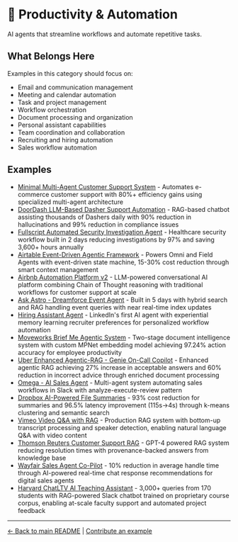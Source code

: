# 📧 Productivity & Automation

AI agents that streamline workflows and automate repetitive tasks.

## What Belongs Here

Examples in this category should focus on:
- Email and communication management
- Meeting and calendar automation
- Task and project management
- Workflow orchestration
- Document processing and organization
- Personal assistant capabilities
- Team coordination and collaboration
- Recruiting and hiring automation
- Sales workflow automation

## Examples

- [Minimal Multi-Agent Customer Support System](minimal-multi-agent-customer-support.md) - Automates e-commerce customer support with 80%+ efficiency gains using specialized multi-agent architecture
- [DoorDash LLM-Based Dasher Support Automation](doordash-llm-dasher-support-chatbot.md) - RAG-based chatbot assisting thousands of Dashers daily with 90% reduction in hallucinations and 99% reduction in compliance issues
- [Fullscript Automated Security Investigation Agent](fullscript-security-investigation-agent.md) - Healthcare security workflow built in 2 days reducing investigations by 97% and saving 3,600+ hours annually
- [Airtable Event-Driven Agentic Framework](airtable-agentic-framework.md) - Powers Omni and Field Agents with event-driven state machine, 15-30% cost reduction through smart context management
- [Airbnb Automation Platform v2](airbnb-automation-platform-v2.md) - LLM-powered conversational AI platform combining Chain of Thought reasoning with traditional workflows for customer support at scale
- [Ask Astro - Dreamforce Event Agent](salesforce-dreamforce-event-agent.md) - Built in 5 days with hybrid search and RAG handling event queries with near real-time index updates
- [Hiring Assistant Agent](linkedin-hiring-assistant-agent.md) - LinkedIn's first AI agent with experiential memory learning recruiter preferences for personalized workflow automation
- [Moveworks Brief Me Agentic System](moveworks-brief-me-agent.md) - Two-stage document intelligence system with custom MPNet embedding model achieving 97.24% action accuracy for employee productivity
- [Uber Enhanced Agentic-RAG - Genie On-Call Copilot](uber-enhanced-agentic-rag.md) - Enhanced agentic RAG achieving 27% increase in acceptable answers and 60% reduction in incorrect advice through enriched document processing
- [Omega - AI Sales Agent](netguru-omega-sales-agent.md) - Multi-agent system automating sales workflows in Slack with analyze-execute-review pattern
- [Dropbox AI-Powered File Summaries](dropbox-ai-file-summaries.md) - 93% cost reduction for summaries and 96.5% latency improvement (115s→4s) through k-means clustering and semantic search
- [Vimeo Video Q&A with RAG](vimeo-video-qa-rag.md) - Production RAG system with bottom-up transcript processing and speaker detection, enabling natural language Q&A with video content
- [Thomson Reuters Customer Support RAG](thomson-reuters-customer-support-rag.md) - GPT-4 powered RAG system reducing resolution times with provenance-backed answers from knowledge base
- [Wayfair Sales Agent Co-Pilot](wayfair-sales-agent-copilot.md) - 10% reduction in average handle time through AI-powered real-time chat response recommendations for digital sales agents
- [Harvard ChatLTV AI Teaching Assistant](harvard-chatltv-teaching-assistant.md) - 3,000+ queries from 170 students with RAG-powered Slack chatbot trained on proprietary course corpus, enabling at-scale faculty support and automated project feedback

---

[← Back to main README](../../README.md) | [Contribute an example](../../CONTRIBUTING.md)
